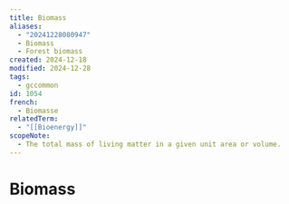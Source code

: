 ```yaml
---
title: Biomass
aliases:
  - "20241228080947"
  - Biomass
  - Forest biomass
created: 2024-12-18
modified: 2024-12-28
tags:
  - gccommon
id: 1054
french:
  - Biomasse
relatedTerm:
  - "[[Bioenergy]]"
scopeNote:
  - The total mass of living matter in a given unit area or volume.
---
```

# Biomass
